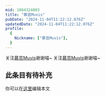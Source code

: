 ```yaml
---
mid: 1084324803
title: "慕芸Muvis"
pubDate: "2024-11-04T11:22:12.076Z"
updatedDate: "2024-11-04T11:22:12.076Z"
profile:
  {
    Nickname: ["慕芸Muvis"],
  }
---
```


关注[慕芸Muvis](https://space.bilibili.com/1084324803)谢谢喵~ 关注[慕芸Muvis](https://space.bilibili.com/1084324803)谢谢喵~

## 此条目有待补充
你可以在[这里](https://github.com/Yuhanawa/VTuber.ICU/edit/master/src/content/v/慕芸Muvis/index.md)编辑本文
